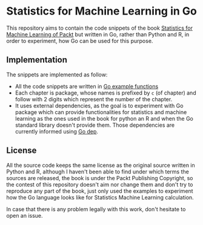 # Statistics for Machine Learning in Go

This repository aims to contain the code snippets of the book [Statistics for Machine Learning of Packt](https://www.packtpub.com/big-data-and-business-intelligence/statistics-machine-learning) but written in Go, rather than Python and R, in order to experiment, how Go can be used for this purpose.

## Implementation

The snippets are implemented as follow:

* All the code snippets are written in [Go example functions](https://blog.golang.org/examples)
* Each chapter is package, whose names is prefixed by `c` (of chapter) and follow with 2 digits which represent the number of the chapter.
* It uses external dependencies, as the goal is to experiment with Go package which can provide functionalities for statistics and machine learning as the ones used in the book for python an R and when the Go standard library doesn't provide them. Those dependencies are currently informed using [Go dep](https://golang.github.io/dep/).

## License

All the source code keeps the same license as the original source written in Python and R, although I haven't been able to find under which terms the sources are released, the book is under the Packt Publishing Copyright, so the contest of this repository doesn't aim nor change them and don't try to reproduce any part of the book, just only used the examples to experiment how the Go language looks like for Statistics Machine Learning calculation.

In case that there is any problem legally with this work, don't hesitate to open an issue.
